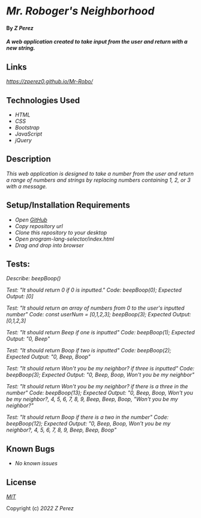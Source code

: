 # _Mr. Roboger's Neighborhood_

#### By _**Z Perez**_

#### _A web application created to take input from the user and return with a new string._

## Links
_https://zperez0.github.io/Mr-Robo/_

## Technologies Used

* _HTML_
* _CSS_
* _Bootstrap_
* _JavaScript_
* _jQuery_

## Description

_This web application is designed to take a number from the user and return a range of numbers and strings by replacing numbers containing 1, 2, or 3 with a message._

## Setup/Installation Requirements

* _Open [GitHub](https://github.com/)_
* _Copy repository url_
* _Clone this repository to your desktop_
* _Open program-lang-selector/index.html_
* _Drag and drop into browser_

## Tests:

_Describe: beepBoop()_

_Test: "It should return 0 if 0 is inputted."
Code: beepBoop(0);
Expected Output: [0]_

_Test: "It should return an array of numbers from 0 to the user's inputted number"
Code: const userNum = [0,1,2,3];
beepBoop(3);
Expected Output: [0,1,2,3]_

_Test: "It should return Beep if one is inputted"
Code: beepBoop(1);
Expected Output: "0, Beep"_

_Test: "It should return Boop if two is inputted"
Code: beepBoop(2);
Expected Output: "0, Beep, Boop"_

_Test: "It should return Won't you be my neighbor? if three is inputted"
Code: beepBoop(3);
Expected Output: "0, Beep, Boop, Won't you be my neighbor"_

_Test: "It should return Won't you be my neighbor? if there is a three in the number"
Code: beepBoop(13);
Expected Output: "0, Beep, Boop, Won't you be my neighbor?, 4, 5, 6, 7, 8, 9, Beep, Beep, Boop, "Won't you be my neighbor?"_

_Test: "It should return Boop if there is a two in the number"
Code: beepBoop(12);
Expected Output:
"0, Beep, Boop, Won't you be my neighbor?, 4, 5, 6, 7, 8, 9, Beep, Beep, Boop"_

## Known Bugs

* _No known issues_

## License

_[MIT](https://en.wikipedia.org/wiki/MIT_License)_

Copyright (c) _2022_ _Z Perez_